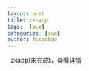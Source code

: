 ```yaml
---
layout: post
title: zk-app
tags:  [vue]
categories: [vue]
author: fucaobao
---
```

&nbsp;
    zkapp(未完成)，[查看详情](/demo/zk/index.html)